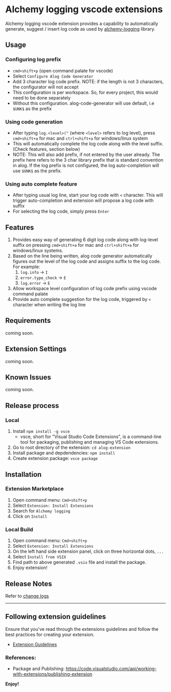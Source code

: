 # Alchemy logging vscode extensions

Alchemy logging vscode extension provides a capability to automatically generate, suggest / insert log code as used by [alchemy-logging](https://github.com/IBM/alchemy-logging) library.

## Usage

### Configuring log prefix
- `cmd+shift+p` (open command palate for vscode)
- Select `Configure Alog Code Generator`
- Add 3 character log code prefix. NOTE: if the length is not 3 characters, the configurator will not accept
- This configuration is per workspace. So, for every project, this would need to be done separately
- Without this configuration. alog-code-generator will use default, i.e `$UNK$` as the prefix

### Using code generation
- After typing `log.<level>("` (where `<level>` refers to log level), press `cmd+shift+a` for mac and `ctrl+shift+a` for windows/linux system
- This will automatically complete the log code along with the level suffix. (Check features, section below)
- NOTE: This will also add prefix, if not entered by the user already. The prefix here refers to the 3 char library prefix that is standard convention in alog. If the log prefix is not configured, the log auto-completion will use `$UNK$` as the prefix.

### Using auto complete feature
- After typing usual log line, start your log code with `<` character. This will trigger auto-completion and extension will propose a log code with suffix
- For selecting the log code, simply press `Enter`

## Features

1. Provides easy way of generating 6 digit log code along with log-level suffix on pressing `cmd+shift+a` for mac and `ctrl+shift+a` for windows/linux systems.
2. Based on the line being written, alog code generator automatically figures out the level of the log code and assigns suffix to the log code. For example:
   1. `log.info` -> `I`
   2. `error.type_check` -> `E`
   3. `log.error` -> `E`
3. Allow workspace level configuration of log code prefix using vscode command palate
4. Provide auto complete suggestion for the log code, triggered by `<` character when writing the log line

## Requirements

coming soon.

## Extension Settings

coming soon.

## Known Issues

coming soon.

## Release process

### Local
1. Install `npm install -g vsce`
    - vsce, short for "Visual Studio Code Extensions", is a command-line tool for packaging, publishing and managing VS Code extensions.
2. Go to root directory of the extension: `cd alog-extension`
3. Install package and depdendencies: `npm install`
4. Create extension package: `vsce package`

## Installation
### Extension Marketplace
1. Open command menu: `Cmd+shift+p`
2. Select `Extension: Install Extensions`
3. Search for `Alchemy logging`
4. Click on `Install`

### Local Build
1. Open command menu: `Cmd+shift+p`
2. Select `Extension: Install Extensions`
3. On the left hand side extension panel, click on three horizontal dots, `...`
4. Select `Install from VSIX`
5. Find path to above generated `.vsix` file and install the package.
6. Enjoy extension!

## Release Notes

Refer to [change logs](CHANGELOG.md)

-----------------------------------------------------------------------------------------------------------
## Following extension guidelines

Ensure that you've read through the extensions guidelines and follow the best practices for creating your extension.

* [Extension Guidelines](https://code.visualstudio.com/api/references/extension-guidelines)

### References:
- Package and Publishing: https://code.visualstudio.com/api/working-with-extensions/publishing-extension


**Enjoy!**
